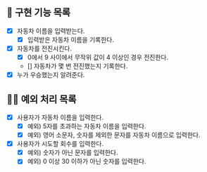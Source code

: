 ## 🚀 구현 기능 목록

- [x] 자동차 이름을 입력받는다.
    - [x] 입력받은 자동차 이름을 기록한다.
- [x] 자동차를 전진시킨다.
    - [x] 0에서 9 사이에서 무작위 값이 4 이상인 경우 전진한다.
    - [] 자동차가 몇 번 전진했는지 기록한다.
- [x] 누가 우승했는지 알려준다.

## 🙅‍♂️ 예외 처리 목록

- [x] 사용자가 자동차 이름을 입력한다.
    - [x] 예외) 5자를 초과하는 자동차 이름을 입력한다.
    - [x] 예외) 영어 소문자, 숫자를 제외한 문자를 자동차 이름으로 입력한다.
- [x] 사용자가 시도할 회수를 입력한다.
    - [x] 예외) 숫자가 아닌 문자를 입력한다.
    - [x] 예외) 0 이상 30 이하가 아닌 숫자를 입력한다.
